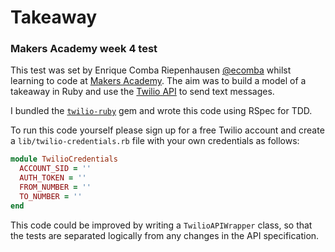 Takeaway
========

### Makers Academy week 4 test

This test was set by Enrique Comba Riepenhausen
[@ecomba](http://twitter.com/ecomba) whilst learning to code at
[Makers Academy](http://www.makersacademy.com). The aim was to build a
model of a takeaway in Ruby and use the
[Twilio API](https://www.twilio.com/sms/api) to send text messages.

I bundled the [`twilio-ruby`](https://github.com/twilio/twilio-ruby) gem and
wrote this code using RSpec for TDD.

To run this code yourself please sign up for a free Twilio account and create a
`lib/twilio-credentials.rb` file with your own credentials as follows:

```ruby
module TwilioCredentials
  ACCOUNT_SID = ''
  AUTH_TOKEN = ''
  FROM_NUMBER = ''
  TO_NUMBER = ''
end
```

This code could be improved by writing a `TwilioAPIWrapper` class, so that the
tests are separated logically from any changes in the API specification.
